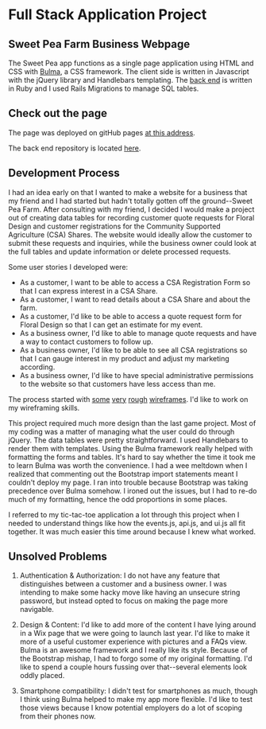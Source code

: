 # Full Stack Application Project

## Sweet Pea Farm Business Webpage

The Sweet Pea app functions as a single page application using HTML and CSS with [Bulma](http://bulma.io/), a CSS framework. The client side is written in Javascript with the jQuery library and Handlebars templating. The [back end](https://github.com/itbeauregard/sweet-pea-back-end) is written in Ruby and I used Rails Migrations to manage SQL tables.

## Check out the page

The page was deployed on gitHub pages [at this address](https://itbeauregard.github.io/sweet-pea-front-end/).

The back end repository is located [here](https://github.com/itbeauregard/sweet-pea-back-end).

## Development Process

I had an idea early on that I wanted to make a website for a business that my friend and I had started but hadn't totally gotten off the ground--Sweet Pea Farm. After consulting with my friend, I decided I would make a project out of creating data tables for recording customer quote requests for Floral Design and customer registrations for the Community Supported Agriculture (CSA) Shares. The website would ideally allow the customer to submit these requests and inquiries, while the business owner could look at the full tables and update information or delete processed requests.

Some user stories I developed were:
* As a customer, I want to be able to access a CSA Registration Form so that I can express interest in a CSA Share.
* As a customer, I want to read details about a CSA Share and about the farm.
* As a customer, I'd like to be able to access a quote request form for Floral Design so that I can get an estimate for my event.
* As a business owner, I'd like to able to manage quote requests and have a way to contact customers to follow up.
* As a business owner, I'd like to be able to see all CSA registrations so that I can gauge interest in my product and adjust my marketing according.
* As a business owner, I'd like to have special administrative permissions to the website so that customers have less access than me.

The process started with [some](http://imgur.com/bzJJ41v) [very](http://imgur.com/9WHSpJV) [rough](http://imgur.com/i6CpDsH) [wireframes](http://imgur.com/2bTdEHE). I'd like to work on my wireframing skills.

This project required much more design than the last game project. Most of my coding was a matter of managing what the user could do through jQuery. The data tables were pretty straightforward. I used Handlebars to render them with templates. Using the Bulma framework really helped with formatting the forms and tables. It's hard to say whether the time it took me to learn Bulma was worth the convenience. I had a wee meltdown when I realized that commenting out the Bootstrap import statements meant I couldn't deploy my page. I ran into trouble because Bootstrap was taking precedence over Bulma somehow. I ironed out the issues, but I had to re-do much of my formatting, hence the odd proportions in some places.

I referred to my tic-tac-toe application a lot through this project when I needed to understand things like how the events.js, api.js, and ui.js all fit together. It was much easier this time around because I knew what worked.


## Unsolved Problems

1. Authentication & Authorization: I do not have any feature that distinguishes between a customer and a business owner. I was intending to make some hacky move like having an unsecure string password, but instead opted to focus on making the page more navigable.

2. Design & Content: I'd like to add more of the content I have lying around in a Wix page that we were going to launch last year. I'd like to make it more of a useful customer experience with pictures and a FAQs view. Bulma is an awesome framework and I really like its style. Because of the Bootstrap mishap, I had to forgo some of my original formatting. I'd like to spend a couple hours fussing over that--several elements look oddly placed. 

3. Smartphone compatibility: I didn't test for smartphones as much, though I think using Bulma helped to make my app more flexible. I'd like to test those views because I know potential employers do a lot of scoping from their phones now. 
